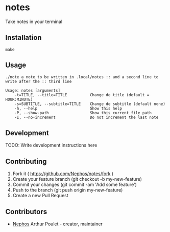 # notes

Take notes in your terminal

## Installation

    make

## Usage

    ./note a note to be written in .local/notes :: and a second line to write after the :: third line

    Usage: notes [arguments]
        -t=TITLE, --title=TITLE          Change de title (default = HOUR:MINUTE)
        -s=SUBTITLE, --subtitle=TITLE    Change de subtitle (default none)
        -h, --help                       Show this help
        -P, --show-path                  Show this current file path
        -I, --no-increment               Do not increment the last note



## Development

TODO: Write development instructions here

## Contributing

1. Fork it ( https://github.com/Nephos/notes/fork )
2. Create your feature branch (git checkout -b my-new-feature)
3. Commit your changes (git commit -am 'Add some feature')
4. Push to the branch (git push origin my-new-feature)
5. Create a new Pull Request

## Contributors


- [Nephos](https://github.com/Nephos) Arthur Poulet - creator, maintainer
